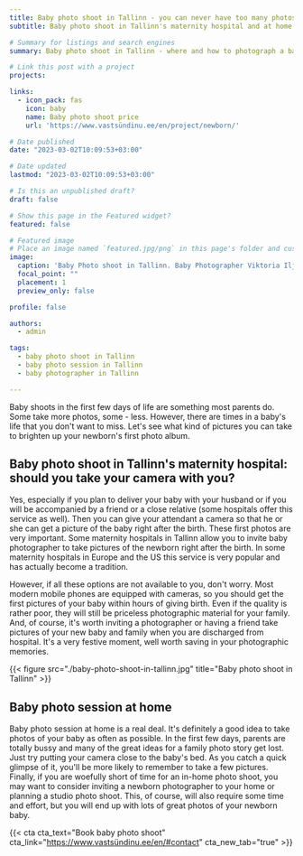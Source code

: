 ```yaml
---
title: Baby photo shoot in Tallinn - you can never have too many photos
subtitle: Baby photo shoot in Tallinn's maternity hospital and at home

# Summary for listings and search engines
summary: Baby photo shoot in Tallinn - where and how to photograph a baby

# Link this post with a project
projects: 

links:
  - icon_pack: fas
    icon: baby
    name: Baby photo shoot price
    url: 'https://www.vastsündinu.ee/en/project/newborn/'

# Date published
date: "2023-03-02T10:09:53+03:00"

# Date updated
lastmod: "2023-03-02T10:09:53+03:00"

# Is this an unpublished draft?
draft: false

# Show this page in the Featured widget?
featured: false

# Featured image
# Place an image named `featured.jpg/png` in this page's folder and customize its options here.
image:
  caption: 'Baby Photo shoot in Tallinn. Baby Photographer Viktoria Iljin'
  focal_point: ""
  placement: 1
  preview_only: false

profile: false

authors:
  - admin

tags:
  - baby photo shoot in Tallinn
  - baby photo session in Tallinn
  - baby photographer in Tallinn

---
```

Baby shoots in the first few days of life are something most parents do. Some take more photos, some - less. However, there are times in a baby's life that you don't want to miss. Let's see what kind of pictures you can take to brighten up your newborn's first photo album.
 
## Baby photo shoot in Tallinn's maternity hospital: should you take your camera with you?
 
Yes, especially if you plan to deliver your baby with your husband or if you will be accompanied by a friend or a close relative (some hospitals offer this service as well). Then you can give your attendant a camera so that he or she can get a picture of the baby right after the birth. These first photos are very important.
Some maternity hospitals in Tallinn allow you to invite baby photographer to take pictures of the newborn right after the birth. In some maternity hospitals in Europe and the US this service is very popular and has actually become a tradition.
 
However, if all these options are not available to you, don't worry. Most modern mobile phones are equipped with cameras, so you should get the first pictures of your baby within hours of giving birth. Even if the quality is rather poor, they will still be priceless photographic material for your family. 
And, of course, it's worth inviting a photographer or having a friend take pictures of your new baby and family when you are discharged from hospital. It's a very festive moment, well worth saving in your photographic memories.

{{< figure src="./baby-photo-shoot-in-tallinn.jpg" title="Baby photo shoot in Tallinn" >}}

## Baby photo session at home
 
Baby photo session at home is a real deal. It's definitely a good idea to take photos of your baby as often as possible. In the first few days, parents are totally bussy and many of the great ideas for a family photo story get lost. Just try putting your camera close to the baby's bed. As you catch a quick glimpse of it, you'll be more likely to remember to take a few pictures.
Finally, if you are woefully short of time for an in-home photo shoot, you may want to consider inviting a newborn photographer to your home or planning a studio photo shoot. This, of course, will also require some time and effort, but you will end up with lots of great photos of your newborn baby.

{{< cta cta_text="Book baby photo shoot" cta_link="https://www.vastsündinu.ee/en/#contact" cta_new_tab="true" >}}